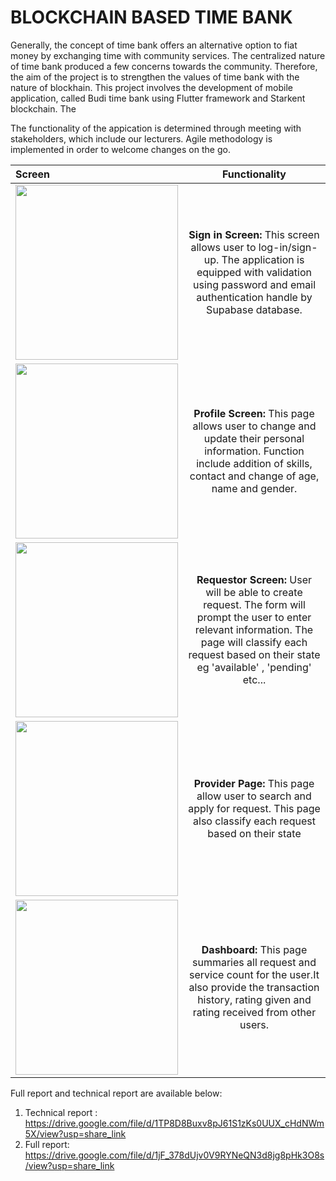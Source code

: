 # BLOCKCHAIN BASED TIME BANK

Generally, the concept of time bank offers an alternative option to fiat money by exchanging time with community services. The centralized nature of time bank produced a few concerns towards the community. Therefore, the aim of the project is to strengthen the values of time bank with the nature of blockhain. This project involves the development of mobile application, called Budi time bank using Flutter framework and Starkent blockchain. The 

The functionality of the appication is determined through meeting with stakeholders, which include our lecturers. Agile methodology is implemented in order to welcome changes on the go. 


| Screen        | Functionality | 
|:--------------|:-------------:|
|    <img src="https://user-images.githubusercontent.com/25504609/219471073-897d7689-3f1f-4b50-abe8-e0fc6f02bc4f.png" width="260" height="280">  | **Sign in Screen:** This screen allows user to log-in/sign-up. The application is equipped with validation using password and email authentication handle by Supabase database. |
|    <img src="https://user-images.githubusercontent.com/25504609/219471181-4420a284-4bd1-42e9-a6a5-e317438b6e51.png" width="260" height="280">  | **Profile Screen:** This page allows user to change and update their personal information. Function include addition of skills, contact and change of age, name and gender. |
|    <img src="https://user-images.githubusercontent.com/25504609/219471335-8c2bd2b6-8f7c-46d4-9902-f323d6daf4b8.png" width="260" height="280">  | **Requestor Screen:** User will be able to create request. The form will prompt the user to enter relevant information. The page will classify each request based on their state eg 'available' , 'pending' etc...|
|    <img src="https://user-images.githubusercontent.com/25504609/219471430-ee377906-4a7e-48cb-beb5-e3d72c6e3826.png" width="260" height="280">  | **Provider Page:** This page allow user to search and apply for request. This page also classify each request based on their state|
|    <img src="https://user-images.githubusercontent.com/25504609/219471522-5caf9fd9-49e0-492c-84ef-c426f0b8932b.png" width="260" height="280">  | **Dashboard:** This page summaries all request and service count for the user.It also provide the transaction history, rating given and rating received from other users. |


Full report and technical report are available below:
1. Technical report : https://drive.google.com/file/d/1TP8D8Buxv8pJ61S1zKs0UUX_cHdNWm5X/view?usp=share_link
2. Full report: https://drive.google.com/file/d/1jF_378dUjv0V9RYNeQN3d8jg8pHk3O8s/view?usp=share_link
